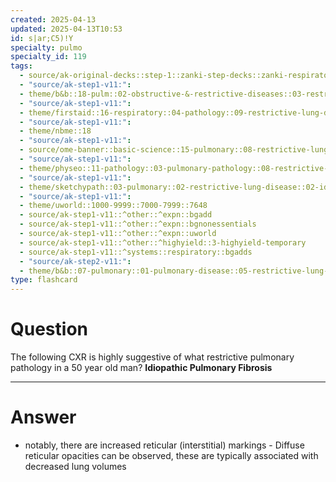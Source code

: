 ```yaml
---
created: 2025-04-13
updated: 2025-04-13T10:53
id: s|ar;C5)!Y
specialty: pulmo
specialty_id: 119
tags:
  - source/ak-original-decks::step-1::zanki-step-decks::zanki-respiratory::respiratory-pathology
  - "source/ak-step1-v11:": 
  - theme/b&b::18-pulm::02-obstructive-&-restrictive-diseases::03-restrictive-lung-disease
  - "source/ak-step1-v11:": 
  - theme/firstaid::16-respiratory::04-pathology::09-restrictive-lung-diseases::1-interstitial-causes::idiopathic-pulmonary-fibrosis
  - "source/ak-step1-v11:": 
  - theme/nbme::18
  - "source/ak-step1-v11:": 
  - source/ome-banner::basic-science::15-pulmonary::08-restrictive-lung-disease
  - "source/ak-step1-v11:": 
  - theme/physeo::11-pathology::03-pulmonary-pathology::08-restrictive-lung-diseases
  - "source/ak-step1-v11:": 
  - theme/sketchypath::03-pulmonary::02-restrictive-lung-disease::02-idiopathic-pulmonary-fibrosis
  - "source/ak-step1-v11:": 
  - theme/uworld::1000-9999::7000-7999::7648
  - source/ak-step1-v11::^other::^expn::bgadd
  - source/ak-step1-v11::^other::^expn::bgnonessentials
  - source/ak-step1-v11::^other::^expn::uworld
  - source/ak-step1-v11::^other::^highyield::3-highyield-temporary
  - source/ak-step1-v11::^systems::respiratory::bgadds
  - "source/ak-step2-v11:": 
  - theme/b&b::07-pulmonary::01-pulmonary-disease::05-restrictive-lung-disease"
type: flashcard
---
```


# Question
The following CXR is highly suggestive of what restrictive pulmonary pathology in a 50 year old man?   **Idiopathic Pulmonary Fibrosis**

---

# Answer
- notably, there are increased reticular (interstitial) markings   - Diffuse reticular opacities can be observed, these are typically associated with decreased lung volumes